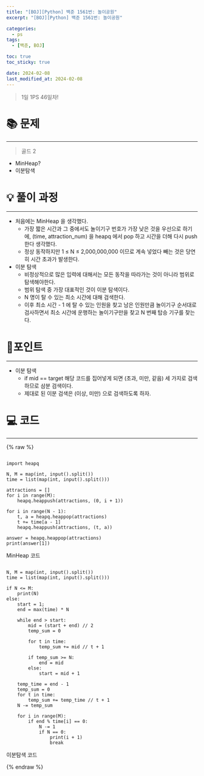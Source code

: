 ```yaml
---
title: "[BOJ][Python] 백준 1561번: 놀이공원"
excerpt: "[BOJ][Python] 백준 1561번: 놀이공원"

categories:
  - ps
tags:
  - [백준, BOJ]

toc: true
toc_sticky: true

date: 2024-02-08
last_modified_at: 2024-02-08
---
```


> 1일 1PS 46일차!

# 📚 문제

---

> 골드 2

- MinHeap?
- 이분탐색

# 💡 풀이 과정

---

- 처음에는 MinHeap 을 생각했다.
  - 가장 짧은 시간과 그 중에서도 놀이기구 번호가 가장 낮은 것을 우선으로 하기에, (time, attraction_num) 을 heapq 에서 pop 하고 시간을 더해 다시 push 한다 생각했다.
  - 정상 동작하지만 1 ≤ N ≤ 2,000,000,000 이므로 계속 넣었다 빼는 것은 당연히 시간 초과가 발생한다.
- 이분 탐색
  - 비정상적으로 많은 입력에 대해서는 모든 동작을 따라가는 것이 아니라 범위로 탐색해야한다.
  - 범위 탐색 중 가장 대표적인 것이 이분 탐색이다.
  - N 명이 탈 수 있는 최소 시간에 대해 검색한다.
  - 이후 최소 시간 - 1 에 탈 수 있는 인원을 찾고 남은 인원만큼 놀이기구 순서대로 검사하면서 최소 시간에 운행하는 놀이기구만을 찾고 N 번째 탑승 기구를 찾는다.

# 📌포인트

---

- 이분 탐색
  - if mid == target 해당 코드를 집어넣게 되면 (초과, 미만, 같음) 세 가지로 검색하므로 삼분 검색이다.
  - 제대로 된 이분 검색은 (이상, 미만) 으로 검색하도록 하자.

# 💻 코드

---

{% raw %}

```

import heapq

N, M = map(int, input().split())
time = list(map(int, input().split()))

attractions = []
for i in range(M):
    heapq.heappush(attractions, (0, i + 1))

for i in range(N - 1):
    t, a = heapq.heappop(attractions)
    t += time[a - 1]
    heapq.heappush(attractions, (t, a))

answer = heapq.heappop(attractions)
print(answer[1])

```

MinHeap 코드

```

N, M = map(int, input().split())
time = list(map(int, input().split()))

if N <= M:
    print(N)
else:
    start = 1;
    end = max(time) * N

    while end > start:
        mid = (start + end) // 2
        temp_sum = 0

        for t in time:
            temp_sum += mid // t + 1

        if temp_sum >= N:
            end = mid
        else:
            start = mid + 1

    temp_time = end - 1
    temp_sum = 0
    for t in time:
        temp_sum += temp_time // t + 1
    N -= temp_sum

    for i in range(M):
        if end % time[i] == 0:
            N -= 1
            if N == 0:
                print(i + 1)
                break

```

이분탐색 코드

{% endraw %}
